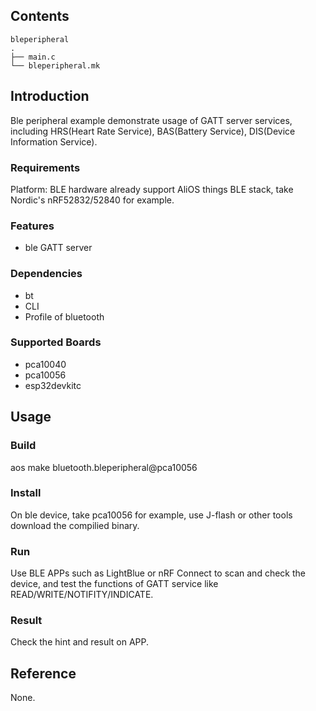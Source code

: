## Contents

```
bleperipheral
.
├── main.c
└── bleperipheral.mk
```

## Introduction

Ble peripheral example demonstrate usage of GATT server services, including HRS(Heart Rate Service), BAS(Battery Service), DIS(Device Information Service).

### Requirements

Platform: BLE hardware already support AliOS things BLE stack, take Nordic's nRF52832/52840 for example.

### Features

- ble GATT server

### Dependencies

- bt
- CLI
- Profile of bluetooth

### Supported Boards

- pca10040
- pca10056
- esp32devkitc

## Usage

### Build

aos make bluetooth.bleperipheral@pca10056

### Install

On ble device, take pca10056 for example, use J-flash or other tools download the compilied binary.

### Run

Use BLE APPs such as LightBlue or nRF Connect to scan and check the device, and test the functions of GATT service like READ/WRITE/NOTIFITY/INDICATE.

### Result

Check the hint and result on APP.

## Reference

None.
